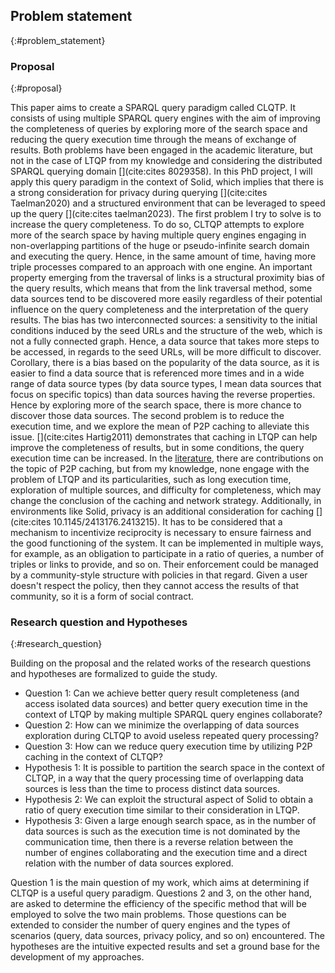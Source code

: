 ## Problem statement
{:#problem_statement}

### Proposal
{:#proposal}

This paper aims to create a SPARQL query paradigm called CLQTP.
It consists of using multiple SPARQL query engines with the aim of improving the completeness
of queries by exploring more of the search space and reducing the query execution time through the means of exchange of results.
Both problems have been engaged in the academic literature, but not in the case of LTQP from my knowledge and considering the distributed SPARQL querying domain [](cite:cites 8029358).
In this PhD project, I will apply this query paradigm in the context of Solid, 
which implies that there is a strong consideration for privacy during querying [](cite:cites Taelman2020)
and a structured environment that can be leveraged to speed up the query [](cite:cites taelman2023).
The first problem I try to solve is to increase the query completeness.
To do so, CLTQP attempts to explore more of the search space by having multiple query engines engaging in 
non-overlapping partitions of the huge or pseudo-infinite search domain and executing the query.
Hence, in the same amount of time, having more triple processes compared to an approach with one engine.
An important property emerging from the traversal of links is a structural proximity bias of the query results, which
means that from the link traversal method, some data sources tend to be discovered more easily regardless of their potential
influence on the query completeness and the interpretation of the query results.
The bias has two interconnected sources: a sensitivity to the initial conditions induced by the seed URLs and the structure of the web,
which is not a fully connected graph.
Hence, a data source that takes more steps to be accessed, in regards to the seed URLs, will be more difficult to discover.
Corollary, there is a bias based on the popularity of the data source, as it is easier to find a data source that is
referenced more times and in a wide range of data source types (by data source types, I mean data sources that focus on specific topics)
than data sources having the reverse properties.
Hence by exploring more of the search space, there is more chance to discover those data sources.
The second problem is to reduce the execution time, and we explore the mean of P2P caching to alleviate this issue.
[](cite:cites Hartig2011) demonstrates that caching in LTQP can help improve the completeness of results,
but in some conditions, the query execution time can be increased.
In the [literature](#literature_review_P2P_caching), there are contributions on the topic of P2P caching,
but from my knowledge, none engage with the problem of LTQP and its particularities,
such as long execution time, exploration of multiple sources, and difficulty for completeness,
which may change the conclusion of the caching and network strategy.
Additionally, in environments like Solid, privacy is an additional consideration for caching [](cite:cites 10.1145/2413176.2413215).
It has to be considered that a mechanism to incentivize reciprocity is necessary to ensure fairness and the good functioning of the system.
It can be implemented in multiple ways, for example, as an obligation to participate in a ratio of queries,
a number of triples or links to provide, and so on.
Their enforcement could be managed by a community-style structure with policies in that regard.
Given a user doesn't respect the policy, then they cannot access the results of that community,
so it is a form of social contract.


### Research question and Hypotheses
{:#research_question}

Building on the proposal and the related works of the [](#litterature_review) 
research questions and hypotheses are formalized to guide the study.
<ul>
<li><span class="question_hypothesis">Question 1</span>: Can we achieve better query result completeness (and access isolated data sources) 
and better query execution time in the context of LTQP by making multiple SPARQL query engines collaborate?</li>

<li><span class="question_hypothesis">Question 2</span>: How can we minimize the overlapping of data sources exploration during CLTQP to avoid useless repeated query processing?</li>

<li><span class="question_hypothesis">Question 3</span>: How can we reduce query execution time by utilizing P2P caching in the context of CLTQP?</li>

<li><span class="question_hypothesis">Hypothesis 1</span>: It is possible to partition the search space in the context of CLTQP,
in a way that the query processing time of overlapping data sources is less than the time to process distinct data sources.
</li>

<li><span class="question_hypothesis">Hypothesis 2</span>: We can exploit the structural aspect of Solid to obtain a ratio of query execution time
similar to their consideration in LTQP.
</li>

<li><span class="question_hypothesis">Hypothesis 3</span>: Given a large enough search space,
as in the number of data sources is such as the execution time is not dominated by the communication time,
then there is a reverse relation between the number of engines collaborating and 
the execution time and a direct relation with the number of data sources explored. 
</li>
</ul>


Question 1 is the main question of my work, which aims at determining if CLTQP is a useful query paradigm.
Questions 2 and 3, on the other hand, are asked to determine the efficiency of the specific method 
that will be employed to solve the two main problems.
Those questions can be extended to consider the number
of query engines and the types of scenarios (query, data sources, privacy policy, and so on) encountered.
The hypotheses are the intuitive expected results and set a ground base for the development of my approaches.
